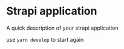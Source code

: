 # Strapi application

A quick description of your strapi application

use `yarn develop` to start again
